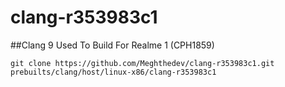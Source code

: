 # clang-r353983c1

##Clang 9 Used To Build For Realme 1 (CPH1859)

```
git clone https://github.com/Meghthedev/clang-r353983c1.git prebuilts/clang/host/linux-x86/clang-r353983c1
```
